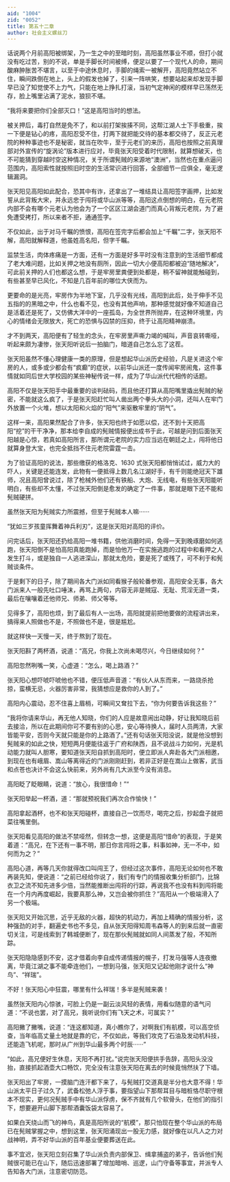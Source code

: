 ```yaml
---
aid: "1004"
zid: "0052"
title: 第五十二章
author: 社会主义螺丝刀
---
```


话说两个月前高阳被绑架，乃一生之中的至暗时刻，高阳虽然事业不顺，但打小就没有吃过苦，别的不说，单是手脚长时间被缚，便足以要了一个现代人的命，期间酸麻肿胀苦不堪言，以至于中途休息时，手脚的绳索一被解开，高阳竟然站立不住，瞬间跌倒在地上，头上的假发也掉了，引来一阵哄笑，想要站起来却发现手脚早已没了知觉使不上力气，只能在地上挣扎打滚，当初气定神闲的模样早已荡然无存，脸上嘴里沾满了泥水，狼狈不堪。

“我将来要把你们全部灭口！”这是高阳当时的想法。

被关押后，毒打自然是免不了，和以前打架挨揍不同，这帮江湖人士下手极重，挨一下便是钻心的疼，高阳忍受不住，打两下就把能交待的基本都交待了，反正元老院的种种事迹也不是秘密，就当在吹牛，至于元老们的来历，高阳也按照之前真理部对外宣传的“旋涡论”版本进行应对，毕竟张天阳受着时代限制，就算想破天，也不可能猜到穿越时空这种情况，关于所谓髡贼的来源地“澳洲”，当然也在重点逼问范围内，高阳索性就按照旧时空的生活常识进行回答，全部细节一应俱全，毫无逻辑漏洞。

张天阳见高阳如此配合，恐其中有诈，还拿出了一堆结具让高阳签字画押，比如发誓从此背叛大宋，并永远忠于闯将或华山派等等，高阳这点倒想的明白，在元老院内部不会有哪个元老认为他会为了一个区区江湖会道门而真心背叛元老院，为了避免遭受拷打，所以来者不拒，通通签字。

不仅如此，出于对马千瞩的愤恨，高阳在签完字后都会加上“千瞩”二字，张天阳不解，高阳就解释道，他虽姓高名阳，但字千瞩。

监禁生活，肉体疼痛是一方面，还有一方面是好多平时没有注意到的生活细节都成了老大难问题，比如关押之地没有厕所，因此一切大小便高阳都被迫“随地解决”，可此前关押的人们也都这么想，于是牢房里粪便到处都是，稍不留神就能触碰到，有些甚至早已风化，不知是几百年前的哪位大侠而为。

更要命的是光亮，牢房作为半地下室，几乎没有光线，高阳到此后，处于伸手不见五指的的黑暗之中，什么也看不见，也没有其他声响，那种感觉就好像不知道自己是活着还是死了，又仿佛大洋中的一座孤岛，为全世界所抛弃，在这种环境里，内心的情绪会无限放大，死亡的恐惧与囚禁的压抑，终于让高阳精神崩溃。

才不到两天，高阳便有了轻生的念头，在牢房里声嘶力竭的喊叫，声音哀转嘶哑，听起来颇为凄惨，张天阳听说后一拍脑门，暗道自己怎么忘了这茬。

张天阳虽然不懂心理健康一类的原理，但是想起华山派历史经验，凡是关进这个牢房的人，或多或少都会有“疯癫”的症状，以前华山派还一度传闻牢房闹鬼，这件事情就如同后世大学校园的某些神秘传说一样，成为了华山派代代相传的话题。

高阳不仅是张天阳手中最重要的谈判砝码，而且他还打算从高阳嘴里撬出髡贼的秘密，不能就这么疯了，于是张天阳赶忙叫人凿出两个拳头大的小洞，还叫人在牢门外放置一个火堆，想以太阳和火焰的“阳气”来驱散牢里的“阴气”。

这样一来，高阳果然配合了许多，张天阳也终于如愿以偿，还不到十天把高阳“挖”的干干净净，那本给李自成的髡贼情报便出成书于此，可越是问到后面张天阳越是心惊，若真如高阳所言，那所谓元老院的实力应当远在朝廷之上，闯将他日就算身登大宝，也完全抵挡不住元老院雷霆一击。

为了验证高阳的说法，那些缴获的格洛克、1630 式张天阳都悄悄试过，威力大的吓人，关键是还能连发，此物有一便抵得上数几名江湖好手，有千则能绝冠天下雄师，况且高阳曾说过，除了枪械外他们还有铁船、大炮、无线电，有些张天阳能听明白，有些却不太懂，不过张天阳倒是愈发的确定了一件事，那就是眼下还不能和髡贼硬拼。

虽然张天阳为髡贼实力所震撼，但至于髡贼本人嘛······

“犹如三岁孩童挥舞着神兵利刃”，这是张天阳对高阳的评价。

问完话后，张天阳还扔给高阳一堆书籍，供他消磨时间，免得一天到晚琢磨如何逃跑，张天阳倒不是怕高阳真能跑掉，而是怕他万一在实施逃跑的过程中和看押之人发生打斗，或是独自一人逃进深山，那就太危险，要是死了或残了，可不利于和髡贼谈条件。

于是剩下的日子，除了期间各大门派如同看猴子般轮番参观，高阳安全无事，各大门派来人一般先吐口唾沫，再骂上两句，内容无非是贼寇、无耻、荒淫无道一类，最后在嚷嚷着还他师兄、师弟、师父等等。

见得多了，高阳也烦，到了最后有人一出场，高阳就提前把他要做的流程讲出来，搞得来人照做也不是，不照做也不是，很是尴尬。

就这样快一天慢一天，终于熬到了现在。

张天阳斟了两杯酒，说道：“高兄，你我上次尚未喝尽兴，今日继续如何？”

高阳忽然咧嘴一笑，心虚道：“怎么，喝上路酒？”

张天阳心想吓唬吓唬他也不错，便压低声音道：“有伙人从东而来，一路烧杀抢掠，蛮横无忌，火器厉害非常，我猜想应是救你的人到了。”

高阳内心震动，忍不住喜上眉梢，可瞬间又耷拉下去，“你为何要告诉我这些？”

“我将你请来华山，再无他人知晓，你们的人应是故意闹出动静，好让我知晓后前去接洽，所以在此期间你可不要有别的心思，安心等待换人，届时人员两清，大家皆能平安，否则今天就只能是你的上路酒了。”还有句话张天阳没说，就是他没想到髡贼来的如此之快，短短两月便能往返于广府和陕西，且不说战斗力如何，光是机动能力就叫人胆寒，要知道张天阳自抓到高阳时，便立即派人奔赴各大门派相邀，到现在也有峨眉、嵩山等离得近的门派刚刚赶到，若非正好是在嵩山上做客，武当和点苍也决计不会这么快前来，另外尚有几大派至今没有消息。

高阳眨了眨眼睛，说道：“放心，我很惜命！”“

张天阳举起一杯酒，道：“那就预祝我们再次合作愉快！”

高阳拿起酒杯，也不和张天阳碰杯，直接自己一饮而尽，喝完之后，抄起盘子就把菜往嘴里倒。

张天阳看见高阳的做法不禁哑然，但转念一想，这便是高阳“惜命”的表现，于是笑着道：“高兄，在下还有一事不明，那日你言闯将之事，料事如神，无一不中，如何而为之？”

高阳心道，再等几天你就得改口叫闯王了，但经过这次事件，高阳无论如何也不敢再装先知，便说道：“之前已经给你说了，我们有专门的情报收集分析部门，比锦衣卫之流不知先进多少倍，当然能推断出闯将的行踪，再说我不也没有料到闯将能在一个月内再度崛起，我要真那么神，又岂会被你抓住？”高阳从一个极端滑入了另一个极端。

张天阳又开始沉思，近乎无敌的火器，超快的机动力，再加上精确的情报分析，这种强劲的对手，翻遍史书也不多见，自从张天阳得知周韦森等人的到来后就一直密切关注，可是线索到了韩城便断了，现在那伙髡贼就如同人间蒸发了般，不知所踪。

张天阳隐隐感到不安，这才借着向李自成传递情报的幌子，打发马强等人连夜撤离，毕竟江湖之事不能牵连他们，一想到马强，张天阳又记起他刚才说什么“神鸟”、“祥瑞”。

不好！张天阳心中狂震，哪里有什么祥瑞！多半是髡贼来袭！

虽然张天阳内心惊骇，可脸上仍是一副云淡风轻的表情，用看似随意的语气问道：“不说也罢，对了高兄，我听说你们有飞天之术，可属实？”

高阳撇了撇嘴，说道：“连这都知道，真小瞧你了，对啊我们有航模，可以高空侦查，当年临高丈量土地就是靠的它，不仅如此，等我们攻克了石油及发动机科技，还能造飞机呢，那时从广州到华山最多两个时辰······”

“如此，高兄便好生休息，天阳不再打扰。”说完张天阳便拱手告辞，高阳头没没抬，直接抓起酒壶大口畅饮，完全没有注意张天阳在离去的时候竟悄然扶了下墙。

张天阳出了牢房，一摸脑门连汗都下来了，与髡贼打交道真是半分也大意不得！华山派太平日子过久了，武备松弛人浮于事，要指望山下那帮耳目与暗桩恪尽职守根本不现实，更何况髡贼手中有华山派俘虏，保不齐就有几个软骨头，在他们的指引下，想要避开山脚下那帮酒囊饭袋太容易了。

如果白天绕山而飞的神鸟，真是高阳所说的“航模”，那只怕现在整个华山派的布局已在髡贼掌握之中，想到这里，张天阳涌现出一股无力感，就好像在以凡人之力对战神明，弄不好华山派的百年基业便要葬送在此。

事不宜迟，张天阳立刻召集了华山派负责内部保卫、缉拿捕盗的弟子，告诉他们髡贼很可能已在山下，随后迅速部署了增加暗哨、巡逻，山门守备等事宜，并派专人告知各大门派，注意密切防范。
